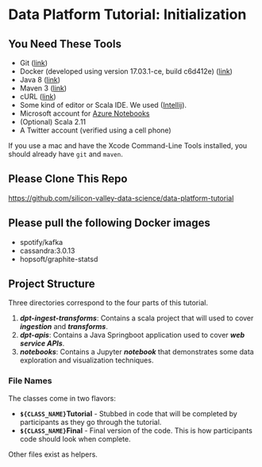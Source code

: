 # Data Platform Tutorial: Initialization

## You Need These Tools
* Git ([link](https://git-scm.com/downloads))
* Docker (developed using version 17.03.1-ce, build c6d412e) ([link](https://docs.docker.com/engine/installation/))
* Java 8 ([link](http://www.oracle.com/technetwork/java/javase/downloads/jdk8-downloads-2133151.html))
* Maven 3 ([link](https://maven.apache.org/download.cgi))
* cURL ([link](https://curl.haxx.se/download.html))
* Some kind of editor or Scala IDE. We used ([Intellij](https://www.jetbrains.com/idea/download/)).
* Microsoft account for [Azure Notebooks](https://notebooks.azure.com/)
* (Optional) Scala 2.11
* A Twitter account (verified using a cell phone)

If you use a mac and have the Xcode Command-Line Tools installed, you should already have `git` and `maven`.

## Please Clone This Repo

https://github.com/silicon-valley-data-science/data-platform-tutorial

## Please pull the following Docker images

* spotify/kafka
* cassandra:3.0.13
* hopsoft/graphite-statsd

## Project Structure

Three directories correspond to the four parts of this tutorial.

1. ***dpt-ingest-transforms***: Contains a scala project that will used to cover ***ingestion*** and ***transforms***.
2. ***dpt-apis***: Contains a Java Springboot application used to cover ***web service APIs***.
3. ***notebooks***: Contains a Jupyter ***notebook*** that demonstrates some data exploration and visualization
   techniques.

### File Names

The classes come in two flavors:

* <b>`${CLASS_NAME}`Tutorial</b> - Stubbed in code that will be completed by participants as they go through the tutorial.
* <b>`${CLASS_NAME}`Final</b> - Final version of the code. This is how participants code should look when complete.  

Other files exist as helpers.
